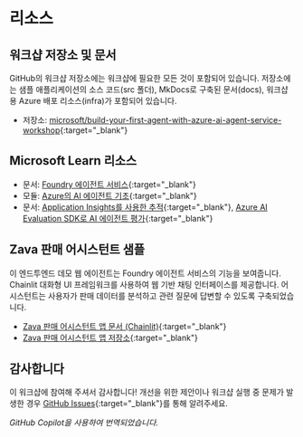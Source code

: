 # 리소스

## 워크샵 저장소 및 문서

GitHub의 워크샵 저장소에는 워크샵에 필요한 모든 것이 포함되어 있습니다. 저장소에는 샘플 애플리케이션의 소스 코드(src 폴더), MkDocs로 구축된 문서(docs), 워크샵용 Azure 배포 리소스(infra)가 포함되어 있습니다.

* 저장소: [microsoft/build-your-first-agent-with-azure-ai-agent-service-workshop](https://github.com/microsoft/build-your-first-agent-with-azure-ai-agent-service-workshop){:target="_blank"}

## Microsoft Learn 리소스

* 문서: [Foundry 에이전트 서비스](https://learn.microsoft.com/azure/ai-services/agents/){:target="_blank"}
* 모듈: [Azure의 AI 에이전트 기초](https://learn.microsoft.com/training/modules/ai-agent-fundamentals/){:target="_blank"}
* 문서: [Application Insights를 사용한 추적](https://learn.microsoft.com/azure/ai-services/agents/concepts/tracing){:target="_blank"}, [Azure AI Evaluation SDK로 AI 에이전트 평가](https://learn.microsoft.com/azure/ai-foundry/how-to/develop/agent-evaluate-sdk){:target="_blank"}

## Zava 판매 어시스턴트 샘플

이 엔드투엔드 데모 웹 에이전트는 Foundry 에이전트 서비스의 기능을 보여줍니다. Chainlit 대화형 UI 프레임워크를 사용하여 웹 기반 채팅 인터페이스를 제공합니다. 어시스턴트는 사용자가 판매 데이터를 분석하고 관련 질문에 답변할 수 있도록 구축되었습니다.

* [Zava 판매 어시스턴트 앱 문서 (Chainlit)](https://azure-samples.github.io/Zava-sales-azure-openai-assistants-api/){:target="_blank"}
* [Zava 판매 어시스턴트 앱 저장소](https://github.com/Azure-Samples/Zava-sales-azure-openai-assistants-api){:target="_blank"}

## 감사합니다

이 워크샵에 참여해 주셔서 감사합니다! 개선을 위한 제안이나 워크샵 실행 중 문제가 발생한 경우 [GitHub Issues](https://github.com/microsoft/build-your-first-agent-with-azure-ai-agent-service-workshop/issues){:target="_blank"}를 통해 알려주세요.

*GitHub Copilot을 사용하여 번역되었습니다.*
